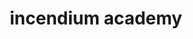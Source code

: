 ---
layout: page
title: incendium academy
description: Website for my nonprofit startup, Incendium Academy. Uses the Jekyll rendering engine and JavaScript/Ruby/HTML/SCSS.
img: /assets/img/incendium.png
importance: 3
redirect: https://incendiumacademy.org/
github: https://github.com/IncendiumAcademy/IncendiumAcademy
---